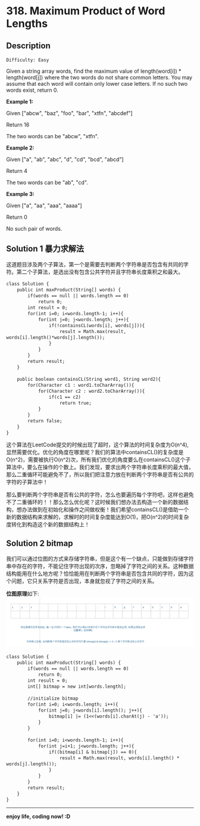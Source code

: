 # 318. Maximum Product of Word Lengths
## Description

```
Difficulty: Easy
```

Given a string array words, find the maximum value of length(word[i]) * length(word[j]) where the two words do not share common letters. You may assume that each word will contain only lower case letters. If no such two words exist, return 0.

**Example 1:**

Given ["abcw", "baz", "foo", "bar", "xtfn", "abcdef"]

Return 16

The two words can be "abcw", "xtfn".

**Example 2:**

Given ["a", "ab", "abc", "d", "cd", "bcd", "abcd"]

Return 4

The two words can be "ab", "cd".

**Example 3:**

Given ["a", "aa", "aaa", "aaaa"]

Return 0

No such pair of words.
## Solution 1 暴力求解法
  这道题目涉及两个子算法，第一个是需要去判断两个字符串是否包含有共同的字符。第二个子算法，是选出没有包含公共字符并且字符串长度乘积之和最大。

	class Solution {
	    public int maxProduct(String[] words) {
	        if(words == null || words.length == 0)
	            return 0;
	        int result = 0;
	        for(int i=0; i<words.length-1; i++){
	            for(int j=0; j<words.length; j++){
	                if(!containsCL(words[i], words[j])){
	                    result = Math.max(result, words[i].length()*words[j].length());
	                }
	            }
	        }
	        return result;
	    }
	    
	    public boolean containsCL(String word1, String word2){
	        for(Character c1 : word1.toCharArray()){
	            for(Character c2 : word2.toCharArray()){
	                if(c1 == c2)
	                    return true;
	            }
	        }
	        return false;
	    }
	}

这个算法在LeetCode提交的时候出现了超时，这个算法的时间复杂度为O(n^4),显然需要优化。优化的角度在哪里呢？我们的算法中containsCL()的复杂度是O(n^2)，需要被执行O(n^2)次，所有我们优化的角度要么在containsCL()这个子算法中，要么在操作的个数上。我们发现，要求出两个字符串长度乘积的最大值，那么二重循环可能避免不了，所以我们把注意力放在判断两个字符串是否有公共的字符的子算法中！

那么要判断两个字符串是否有公共的字符，怎么也要遍历每个字符吧，这样也避免不了二重循环的！！那么怎么优化呢？这时候我们想办法去构造一个新的数据结构，想办法做到在初始化和操作之间做权衡！我们希望containsCL()是借助一个新的数据结构来求解的，求解时的时间复杂度能达到O(1)，把O(n^2)的时间复杂度转化到构造这个新的数据结构上！

## Solution 2 bitmap
  我们可以通过位图的方式来存储字符串，但是这个有一个缺点，只能做到存储字符串中存在的字符，不能记住字符出现的次序，忽略掉了字符之间的关系。这种数据结构能用在什么地方呢？恰恰能用在判断两个字符串是否包含共同的字符，因为这个问题，它只关系字符是否出现，本身就忽视了字符之间的关系。

  **位图原理**如下:
![](/318-Maximum_Product_of_Word_Lengths/bitmap原理.png)

	class Solution {
	    public int maxProduct(String[] words) {
	        if(words == null || words.length == 0)
	            return 0;
	        int result = 0;
	        int[] bitmap = new int[words.length];
	        
	        //initialize bitmap
	        for(int i=0; i<words.length; i++){
	            for(int j=0; j<words[i].length(); j++){
	                bitmap[i] |= (1<<(words[i].charAt(j) - 'a'));
	            }
	        }
	        
	        for(int i=0; i<words.length-1; i++){
	            for(int j=i+1; j<words.length; j++){
	                if((bitmap[i] & bitmap[j]) == 0){
	                    result = Math.max(result, words[i].length() * words[j].length());
	                } 
	            }
	        }
	        return result;
	    }
	}
***

**enjoy life, coding now! :D**
